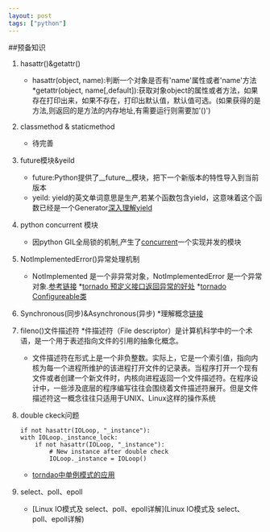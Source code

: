 ```yaml
---
layout: post
tags: ["python"]
---
```


##预备知识

1. hasattr()&getattr()
    * hasattr(object, name):判断一个对象是否有'name'属性或者'name'方法
    *getattr(object, name[,default]):获取对象object的属性或者方法，如果存在打印出来，如果不存在，打印出默认值，默认值可选。(如果获得的是方法,则返回的是方法的内存地址,有需要运行则需要加'()')

2. classmethod & staticmethod
    * 待完善

3. future模块&yeild
    * future:Python提供了__future__模块，把下一个新版本的特性导入到当前版本
    * yeild: yield的英文单词意思是生产,若某个函数包含yield，这意味着这个函数已经是一个Generator[深入理解yield](http://www.pythontab.com/html/2015/pythonhexinbiancheng_0415/946.html)

4. python concurrent 模块
    * 因python GIL全局锁的机制,产生了[concurrent](http://www.bubuko.com/infodetail-167068.html)一个实现并发的模块

5. NotImplementedError()异常处理机制
    * NotImplemented 是一个非异常对象，NotImplementedError 是一个异常对象.[参考链接](http://www.tuicool.com/articles/JRb6Zr)
    *[tornado 预定义接口返回异常的好处](https://segmentfault.com/q/1010000005012781) 
    *[tornado Configureable类](https://blog.zorro.im/tornado-configurable/)

6. Synchronous(同步)&Asynchronous(异步)
    *理解概念[链接](http://www.cnblogs.com/anny0404/p/5691379.html)

7. fileno()文件描述符
    *件描述符（File descriptor）是计算机科学中的一个术语，是一个用于表述指向文件的引用的抽象化概念。

    * 文件描述符在形式上是一个非负整数。实际上，它是一个索引值，指向内核为每一个进程所维护的该进程打开文件的记录表。当程序打开一个现有文件或者创建一个新文件时，内核向进程返回一个文件描述符。在程序设计中，一些涉及底层的程序编写往往会围绕着文件描述符展开。但是文件描述符这一概念往往只适用于UNIX、Linux这样的操作系统

8. double ckeck问题
    ```
    if not hasattr(IOLoop, "_instance"):
    with IOLoop._instance_lock:
        if not hasattr(IOLoop, "_instance"):
            # New instance after double check
            IOLoop._instance = IOLoop()
    ```

    * [torndao中单例模式的应用](http://www.jb51.net/article/80363.htm)

9. select、poll、epoll
    * [Linux IO模式及 select、poll、epoll详解](Linux IO模式及 select、poll、epoll详解)